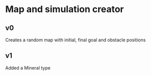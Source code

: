 # Map and simulation creator

## v0

Creates a random map with initial, final goal and obstacle positions 

## v1
Added a Mineral type